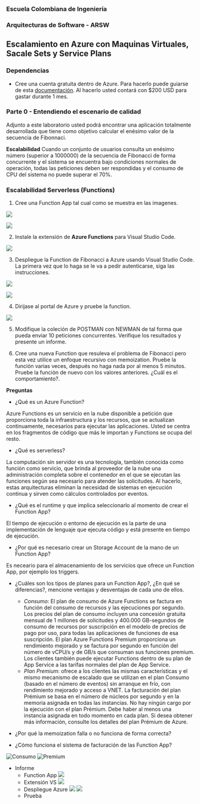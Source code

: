 ### Escuela Colombiana de Ingeniería
### Arquitecturas de Software - ARSW

## Escalamiento en Azure con Maquinas Virtuales, Sacale Sets y Service Plans

### Dependencias
* Cree una cuenta gratuita dentro de Azure. Para hacerlo puede guiarse de esta [documentación](https://azure.microsoft.com/en-us/free/search/?&ef_id=Cj0KCQiA2ITuBRDkARIsAMK9Q7MuvuTqIfK15LWfaM7bLL_QsBbC5XhJJezUbcfx-qAnfPjH568chTMaAkAsEALw_wcB:G:s&OCID=AID2000068_SEM_alOkB9ZE&MarinID=alOkB9ZE_368060503322_%2Bazure_b_c__79187603991_kwd-23159435208&lnkd=Google_Azure_Brand&dclid=CjgKEAiA2ITuBRDchty8lqPlzS4SJAC3x4k1mAxU7XNhWdOSESfffUnMNjLWcAIuikQnj3C4U8xRG_D_BwE). Al hacerlo usted contará con $200 USD para gastar durante 1 mes.

### Parte 0 - Entendiendo el escenario de calidad

Adjunto a este laboratorio usted podrá encontrar una aplicación totalmente desarrollada que tiene como objetivo calcular el enésimo valor de la secuencia de Fibonnaci.

**Escalabilidad**
Cuando un conjunto de usuarios consulta un enésimo número (superior a 1000000) de la secuencia de Fibonacci de forma concurrente y el sistema se encuentra bajo condiciones normales de operación, todas las peticiones deben ser respondidas y el consumo de CPU del sistema no puede superar el 70%.

### Escalabilidad Serverless (Functions)

1. Cree una Function App tal cual como se muestra en las  imagenes.

![](images/part3/part3-function-config.png)

![](images/part3/part3-function-configii.png)

2. Instale la extensión de **Azure Functions** para Visual Studio Code.

![](images/part3/part3-install-extension.png)

3. Despliegue la Function de Fibonacci a Azure usando Visual Studio Code. La primera vez que lo haga se le va a pedir autenticarse, siga las instrucciones.

![](images/part3/part3-deploy-function-1.png)

![](images/part3/part3-deploy-function-2.png)

4. Dirijase al portal de Azure y pruebe la function.

![](images/part3/part3-test-function.png)

5. Modifique la coleción de POSTMAN con NEWMAN de tal forma que pueda enviar 10 peticiones concurrentes. Verifique los resultados y presente un informe.

6. Cree una nueva Function que resuleva el problema de Fibonacci pero esta vez utilice un enfoque recursivo con memoization. Pruebe la función varias veces, después no haga nada por al menos 5 minutos. Pruebe la función de nuevo con los valores anteriores. ¿Cuál es el comportamiento?.

**Preguntas**

* ¿Qué es un Azure Function?

Azure Functions es un servicio en la nube disponible a petición que proporciona toda la infraestructura y los recursos, que se actualizan continuamente, necesarios para ejecutar las aplicaciones. Usted se centra en los fragmentos de código que más le importan y Functions se ocupa del resto.
* ¿Qué es serverless?

La computación sin servidor es una tecnología, también conocida como función como servicio, que brinda al proveedor de la nube una administración completa sobre el contenedor en el que se ejecutan las funciones según sea necesario para atender las solicitudes. Al hacerlo, estas arquitecturas eliminan la necesidad de sistemas en ejecución continua y sirven como cálculos controlados por eventos.
* ¿Qué es el runtime y que implica seleccionarlo al momento de crear el Function App?

El tiempo de ejecución o entorno de ejecución es la parte de una implementación de lenguaje que ejecuta código y está presente en tiempo de ejecución.
* ¿Por qué es necesario crear un Storage Account de la mano de un Function App?

Es neceario para el almacenamiento de los servicios que ofrece un Function App, por ejemplo los triggers.
* ¿Cuáles son los tipos de planes para un Function App?, ¿En qué se diferencias?, mencione ventajas y desventajas de cada uno de ellos.
  - *Consumo*: El plan de consumo de Azure Functions se factura en función del consumo de recursos y las ejecuciones por segundo. Los precios del plan de consumo incluyen una    concesión gratuita mensual de 1 millones de solicitudes y 400.000 GB-segundos de consumo de recursos por suscripción en el modelo de precios de pago por uso, para todas las aplicaciones de funciones de esa suscripción. El plan Azure Functions Premium proporciona un rendimiento mejorado y se factura por segundo en función del número de vCPU/s y de GB/s que consuman sus funciones premium. Los clientes también puede ejecutar Functions dentro de su plan de App Service a las tarifas normales del plan de App Service.
  - *Plan Premium*: ofrece a los clientes las mismas características y el mismo mecanismo de escalado que se utilizan en el plan Consumo (basado en el número de eventos) sin arranque en frío, con rendimiento mejorado y acceso a VNET. La facturación del plan Prémium se basa en el número de núcleos por segundo y en la memoria asignada en todas las instancias. No hay ningún cargo por la ejecución con el plan Prémium. Debe haber al menos una instancia asignada en todo momento en cada plan. Si desea obtener más información, consulte los detalles del plan Prémium de Azure.

* ¿Por qué la memoization falla o no funciona de forma correcta?


* ¿Cómo funciona el sistema de facturación de las Function App?

![Consumo](https://github.com/gabrielaasilva/SilvaAnaGabriela_Lab09ARSW/blob/master/images/Imagenes%20Readme/consumo.bmp)
![Premium](https://github.com/gabrielaasilva/SilvaAnaGabriela_Lab09ARSW/blob/master/images/Imagenes%20Readme/premium.bmp)

* Informe
  - Function App
    ![](https://github.com/gabrielaasilva/SilvaAnaGabriela_Lab09ARSW/blob/master/images/Imagenes%20Readme/Function%20App.bmp)
  - Extensión VS
    ![](https://github.com/gabrielaasilva/SilvaAnaGabriela_Lab09ARSW/blob/master/images/Imagenes%20Readme/Extensión.png)
  - Despliegue Azure
    ![](https://github.com/gabrielaasilva/SilvaAnaGabriela_Lab09ARSW/blob/master/images/Imagenes%20Readme/Despliegue.bmp)
    ![](https://github.com/gabrielaasilva/SilvaAnaGabriela_Lab09ARSW/blob/master/images/Imagenes%20Readme/Código.bmp)
   - Prueba
    ![]()
  
